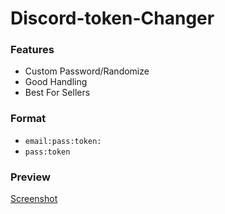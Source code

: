 # Discord-token-Changer

### Features
- Custom Password/Randomize
- Good Handling
- Best For Sellers

### Format
- `email:pass:token:`
- `pass:token`
### Preview
[Screenshot](https:discord.png)
